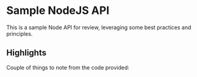 # Sample NodeJS API

This is a sample Node API for review, leveraging some best practices and principles.

## Highlights

Couple of things to note from the code provided:
